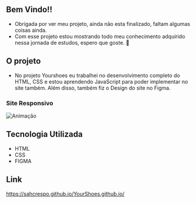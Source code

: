## Bem Vindo!!

* Obrigada por ver meu projeto, ainda não esta finalizado, faltam algumas coisas ainda.
* Com esse projeto estou mostrando todo meu conhecimento adquirido nessa jornada de estudos, espero que goste. 👋


## O projeto

* No projeto Yourshoes eu trabalhei no desenvolvimento completo do HTML, CSS e estou aprendendo JavaScript para poder implementar no site também. Além disso, também fiz o Design do site no Figma.

### Site Responsivo

![Animação](https://user-images.githubusercontent.com/85465530/207345479-d003aff3-6039-4707-bd56-1d0bab81a509.gif)

## Tecnologia Utilizada

* HTML
* CSS
* FIGMA

## Link
 https://sahcrespo.github.io/YourShoes.github.io/
